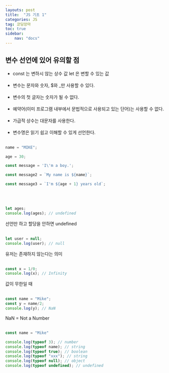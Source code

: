 ```yaml
---
layouts: post
title:  "JS 기초 1"
categories: JS
tag: 코딩앙마
toc: true
sidebar:
    nav: "docs"
---
```



## 변수 선언에 있어 유의할 점
<ul>
<li>const 는 변하시 않는 상수 값
let 은 변할 수 있는 값</li>
<br>

<li>변수는 문자와 숫자, $와 _만 사용할 수 있다.</li>
<br>

<li>변수의 첫 글자는 숫자가 될 수 없다.</li>
<br>

<li>예약어(이미 프로그램 내부에서 문법적으로 사용되고 있는 단어)는 사용할 수 없다.</li>
<br>

<li>가급적 상수는 대문자를 사용한다.</li>
<br>

<li>변수명은 읽기 쉽고 이해할 수 있게 선언한다.</li>
<br>
</ul>

```js
name = "MIKE";

age = 30;

const message = 'I\'m a boy.';

const message2 = `My name is ${name}`;

const message3 = `I'm ${age + 1} years old`;
```
<br>
<br>

```js
let ages;
console.log(ages); // undefined
```

선언만 하고 할당을 안하면 undefined
<br>
<br>

```js
let user = null;
console.log(user); // null
```

유저는 존재하지 않는다는 의미
<br>
<br>

```js
const x = 1/0;
console.log(x); // Infinity
```

값이 무한일 때
<br>
<br>

```js
const name = "Mike";
const y = name/2;
console.log(y); // NaN
```

NaN = Not a Number
<br>
<br>

```js
const name = "Mike"

console.log(typeof 3); // number
console.log(typeof name); // string
console.log(typeof true); // boolean
console.log(typeof "xxx"); // string
console.log(typeof null); // object
console.log(typeof undefined); // undefined
```

